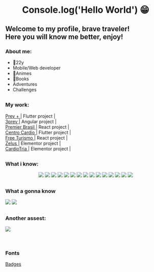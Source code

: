 <h1 align="center">Console.log('Hello World') 😁
</h1>
<h2>
  <b>Welcome to my profile, brave traveler!</b><br>
  Here you will know me better, enjoy!
</h2>
  
### About me: 
 <ul>
  <li>🥳22y </li>
  <li>Mobile/Web developer</li>
  <li>🤖Animes</li>
  <li>📕Books</li>
  <li>Adventures</li>
  <li>Challenges</li>
 </ul>

##

### My work:
  <a href="https://play.google.com/store/apps/details?id=com.tresit.prevmais">Prev + </a> | Flutter project |<br>
  <a href="https://3prev.app.br/#/login">3prev </a> | Angular project |<br>
  <a href="https://premierbrasilumbix.com.br/">Premier Brasil </a> | React project |<br>
  <a href="https://play.google.com/store/apps/details?id=centro.centro_cardio">Centro Cardio </a> | Flutter project |<br>
  <a href="https://freeturismo.netlify.app/">Free Turismo </a> | React project |<br>
  <a href="https://clinicazelus.com/">Zelus </a> | Elementor project |<br>
  <a href="https://cardiotria.com.br/">CardioTria </a> | Elementor project |<br>
##

 ### What i know:
 <div align="center">
  <img src="https://img.shields.io/badge/HTML5-E34F26?style=for-the-badge&logo=html5&logoColor=white"/>
  <img src="https://img.shields.io/badge/CSS3-1572B6?style=for-the-badge&logo=css3&logoColor=white"/>
  <img src="https://img.shields.io/badge/Bootstrap-563D7C?style=for-the-badge&logo=bootstrap&logoColor=white"/>
  <img src="https://img.shields.io/badge/Material--UI-0081CB?style=for-the-badge&logo=material-ui&logoColor=white"/>
  <img src="https://img.shields.io/badge/Tailwind_CSS-38B2AC?style=for-the-badge&logo=tailwind-css&logoColor=white"/>
  <img src="https://img.shields.io/badge/JavaScript-F7DF1E?style=for-the-badge&logo=javascript&logoColor=black"/>
  <img src="https://img.shields.io/badge/Trello-0052CC?style=for-the-badge&logo=trello&logoColor=white"/>
  <img src="https://img.shields.io/badge/React-20232A?style=for-the-badge&logo=react&logoColor=61DAFB"/>  
  <img src="https://img.shields.io/badge/Vue.js-35495E?style=for-the-badge&logo=vuedotjs&logoColor=4FC08D"/>
  <img src="https://img.shields.io/badge/Angular-DD0031?style=for-the-badge&logo=angular&logoColor=white"/>
  <img src="https://img.shields.io/badge/MySQL-00000F?style=for-the-badge&logo=mysql&logoColor=white"/>
  <img src="https://img.shields.io/badge/Git-F05032?style=for-the-badge&logo=git&logoColor=white"/>
  <img src="https://img.shields.io/badge/Figma-F24E1E?style=for-the-badge&logo=figma&logoColor=white"/>
  <img src="https://img.shields.io/badge/Flutter-02569B?style=for-the-badge&logo=flutter&logoColor=white"/>
  <img src="https://img.shields.io/badge/React_Native-20232A?style=for-the-badge&logo=react&logoColor=61DAFB"/>
 </div>
 
##

### What a gonna know

 <div display="flex">
  <img src="https://img.shields.io/badge/TypeScript-007ACC?style=for-the-badge&logo=typescript&logoColor=white"/>
  <img src="https://img.shields.io/badge/Redux-593D88?style=for-the-badge&logo=redux&logoColor=white"/>
 </div>

##

### Another assest:

  <div>
    <img src="https://img.shields.io/badge/Notion-000000?style=for-the-badge&logo=notion&logoColor=white"/>
  </div>
                                                                                              
<br>
<br>

### Fonts
<a href="https://github.com/alexandresanlim/Badges4-README.md-Profile">Badges</a>
                                                                                                       
